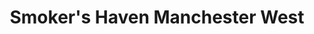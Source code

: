 ---
title: "Smoker's Haven Manchester West"
url: /manchester/smokers-haven-manchester-west/
shop: E-Zigaretten
---